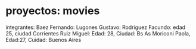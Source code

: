 # proyectos: movies

integrantes:
Baez Fernando:
Lugones Gustavo:
Rodriguez Facundo: edad 25, ciudad Corrientes
Ruiz Miguel: Edad: 28, Ciudad: Bs As
Moriconi Paola, Edad:27, Cuidad: Buenos Aires
